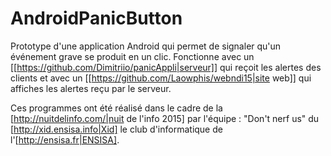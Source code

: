 # AndroidPanicButton

Prototype d'une application Android qui permet de signaler qu'un événement grave se produit en un clic.
Fonctionne avec un [[https://github.com/Dimitriio/panicAppli|serveur]] qui reçoit les alertes des clients et avec un [[https://github.com/Laowphis/webndi15|site web]] qui affiches les alertes reçu par le serveur.

Ces programmes ont été réalisé dans le cadre de la [http://nuitdelinfo.com/|nuit de l'info 2015] par l'équipe : "Don't nerf us" du [http://xid.ensisa.info|Xid] le club d'informatique de l'[http://ensisa.fr|ENSISA].
